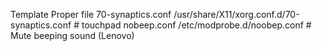 Template			Proper file
70-synaptics.conf	/usr/share/X11/xorg.conf.d/70-synaptics.conf # touchpad
nobeep.conf			/etc/modprobe.d/noobep.conf # Mute beeping sound (Lenovo)


